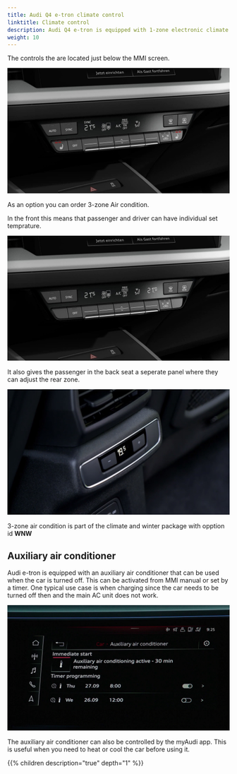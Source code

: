```yaml
---
title: Audi Q4 e-tron climate control
linktitle: Climate control
description: Audi Q4 e-tron is equipped with 1-zone electronic climate control as standard.
weight: 10
---
```


The controls the are located just below the MMI screen.

![AC control](ac1zonecontrol.jpg "The AC has a seperate control panel under MMI screen")

As an option you can order 3-zone Air condition.

In the front this means that passenger and driver can have individual set temprature.

![AC control](ac3zonecontrol.jpg "3 zone ac control with individual temp for driver/passenger")

It also gives the passenger in the back seat a seperate panel where they can adjust the rear zone.

![AC control](rearaccontrol.jpg "The AC has a seperate control panel under MMI screen")

3-zone air condition is part of the climate and winter package with opption id **WNW**

## Auxiliary air conditioner

Audi e-tron is equipped with an auxiliary air conditioner that can be used when the car is turned off. This can be activated
from MMI manual or set by a timer. One typical use case is when charging since the car needs to be turned off then and the main AC unit does not work.

![Pre condition](precondition.jpg "Pre-condition will run for 30 minutes and can be started from MMI or myAudi app" )

The auxiliary air conditioner can also be controlled by the myAudi app. This is useful when you need to heat or cool the car before using it.

{{% children description="true" depth="1" %}}
